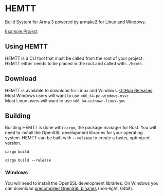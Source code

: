 # HEMTT
Build System for Arma 3 powered by [armake2](https://github.com/KoffeinFlummi/armake2) for Linux and Windows.

[Example Project](https://github.com/synixebrett/HEMTT-Example)

## Using HEMTT
HEMTT is a CLI tool that must be called from the root of your project. HEMTT either needs to be placed in the root and called with `./hemtt`.

## Download
HEMTT is available to download for Linux and Windows. [GitHub Releases](https://github.com/synixebrett/HEMTT/releases)  
Most Windows users will want to use `x86_64-pc-windows-msvc`  
Most Linux users will want to use `x86_64-unknown-linux-gnu`

## Building
Building HEMTT is done with `cargo`, the package manager for Rust. You will need to install the OpenSSL development libraries for your operating system.
HEMTT can be built with `--release` to create a faster, optimized version.
```
cargo build
```
```
cargo build --release
```
### Windows
You will need to install the OpenSSL development libraries. On Windows you can download [precompiled OpenSSL binaries](http://slproweb.com/products/Win32OpenSSL.html) (non-light, 64bit).
